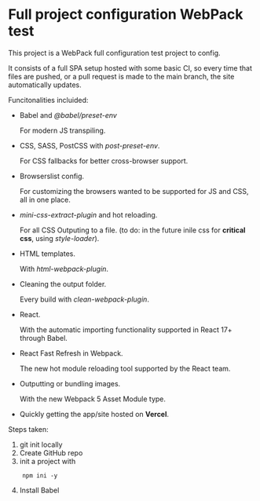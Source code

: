 # Full project configuration WebPack test

This project is a WebPack full configuration test project to config.

It consists of a full SPA setup hosted with some basic CI, so every time that files are pushed, or a pull request is made to the main branch, the site automatically updates.

Funcitonalities incluided:

-   Babel and _@babel/preset-env_

    For modern JS transpiling.

-   CSS, SASS, PostCSS with _post-preset-env_.

    For CSS fallbacks for better cross-browser support.

-   Browserslist config.

    For customizing the browsers wanted to be supported for JS and CSS, all in one place.

-   _mini-css-extract-plugin_ and hot reloading.

    For all CSS Outputing to a file. (to do: in the future inile css for **critical css**, using _style-loader_).

-   HTML templates.

    With _html-webpack-plugin_.

-   Cleaning the output folder.

    Every build with _clean-webpack-plugin_.

-   React.

    With the automatic importing functionality supported in React 17+ through Babel.

-   React Fast Refresh in Webpack.

    The new hot module reloading tool supported by the React team.

-   Outputting or bundling images.

    With the new Webpack 5 Asset Module type.

-   Quickly getting the app/site hosted on **Vercel**.

Steps taken:

1. git init locally
2. Create GitHub repo
3. init a project with

```
    npm ini -y
```

4. Install Babel
